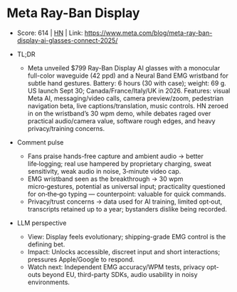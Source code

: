 # Meta Ray-Ban Display

- Score: 614 | [HN](https://news.ycombinator.com/item?id=45283306) | Link: https://www.meta.com/blog/meta-ray-ban-display-ai-glasses-connect-2025/

- TL;DR
    - Meta unveiled $799 Ray-Ban Display AI glasses with a monocular full-color waveguide (42 ppd) and a Neural Band EMG wristband for subtle hand gestures. Battery: 6 hours (30 with case); weight: 69 g. US launch Sept 30; Canada/France/Italy/UK in 2026. Features: visual Meta AI, messaging/video calls, camera preview/zoom, pedestrian navigation beta, live captions/translation, music controls. HN zeroed in on the wristband’s 30 wpm demo, while debates raged over practical audio/camera value, software rough edges, and heavy privacy/training concerns.

- Comment pulse
    - Fans praise hands-free capture and ambient audio → better life‑logging; real use hampered by proprietary charging, sweat sensitivity, weak audio in noise, 3‑minute video cap.
    - EMG wristband seen as the breakthrough → 30 wpm micro‑gestures, potential as universal input; practicality questioned for on‑the‑go typing — counterpoint: valuable for quick commands.
    - Privacy/trust concerns → data used for AI training, limited opt‑out, transcripts retained up to a year; bystanders dislike being recorded.

- LLM perspective
    - View: Display feels evolutionary; shipping-grade EMG control is the defining bet.
    - Impact: Unlocks accessible, discreet input and short interactions; pressures Apple/Google to respond.
    - Watch next: Independent EMG accuracy/WPM tests, privacy opt-outs beyond EU, third-party SDKs, audio usability in noisy environments.

